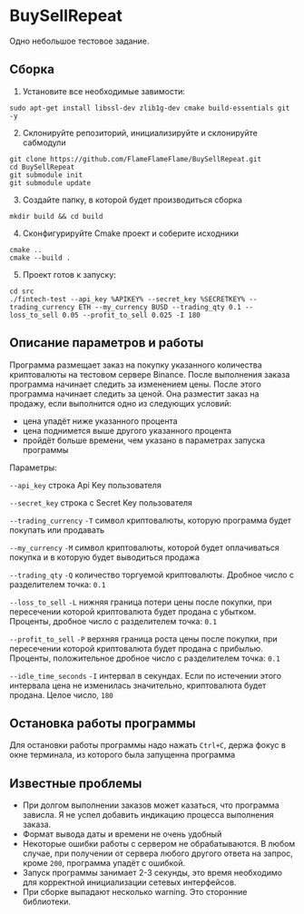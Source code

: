 # BuySellRepeat

Одно небольшое тестовое задание.

## Сборка

1. Установите все необходимые завимости:

` sudo apt-get install libssl-dev zlib1g-dev cmake build-essentials git -y `

2. Склонируйте репозиторий, инициализируйте и склонируйте сабмодули
```
git clone https://github.com/FlameFlameFlame/BuySellRepeat.git 
cd BuySellRepeat
git submodule init 
git submodule update 
```
3. Создайте папку, в которой будет производиться сборка
```
mkdir build && cd build
```
4. Сконфигурируйте Cmake проект и соберите исходники
```
cmake ..
cmake --build .
```
5. Проект готов к запуску:
```
cd src
./fintech-test --api_key %APIKEY% --secret_key %SECRETKEY% --trading_currency ETH --my_currency BUSD --trading_qty 0.1 --loss_to_sell 0.05 --profit_to_sell 0.025 -I 180
```

## Описание параметров и работы

Программа размещает заказ на покупку указанного количества криптовалюты на тестовом сервере Binance. После выполнения заказа программа начинает следить за
изменением цены. После этого программа начинает следить за ценой. Она разместит заказ на продажу, если выполнится одно из следующих условий:
* цена упадёт ниже указанного процента
* цена поднимется выше другого указанного процента
* пройдёт больше времени, чем указано в параметрах запуска программы

Параметры:

`--api_key` строка Api Key пользователя

`--secret_key` строка с Secret Key пользователя

`--trading_currency` `-T` символ криптовалюты, которую программа будет покупать или продавать

`--my_currency` `-M` символ криптовалюты, которой будет оплачиваться покупка и в которую будет выводиться продажа

`--trading_qty` `-Q` количество торгуемой криптовалюты. Дробное число с разделителем точка: `0.1`

`--loss_to_sell` `-L` нижняя граница потери цены после покупки, при пересечении которой криптовалюта будет продана с убытком. Проценты, дробное число с разделителем точка: `0.1`

`--profit_to_sell` `-P` верхняя граница роста цены после покупки, при пересечении которой криптовалюта будет продана с прибылью. Проценты, положительное дробное число с разделителем точка: `0.1`

`--idle_time_seconds` `-I` интервал в секундах. Если по истечении этого интервала цена не изменилась значительно, криптовалюта будет продана. Целое число, `180`

## Остановка работы программы

Для остановки работы программы надо нажать `Ctrl+C`, держа фокус в окне терминала, из которого была запущенна программа

## Известные проблемы

* При долгом выполнении заказов может казаться, что программа зависла. Я не успел добавить индикацию процесса выполнения заказа.
* Формат вывода даты и времени не очень удобный
* Некоторые ошибки работы с сервером не обрабатываются. В любом случае, при получении от сервера любого другого ответа на запрос, кроме `200`, программа упадёт с ошибкой.
* Запуск программы занимает 2-3 секунды, это время необходимо для корректной инициализации сетевых интерфейсов.
* При сборке выпадают несколько warning. Это сторонние библиотеки.
